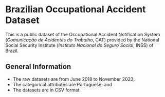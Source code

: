 # Brazilian Occupational Accident Dataset

This is a public dataset of the Occupational Accident Notification System (_Comunicação de Acidentes do Trabalho_, CAT) provided by the National Social Security Institute (_Instituto Nacional do Seguro Social_, INSS) of Brazil.

## General Information
* The raw datasets are from June 2018 to November 2023;
* The categorical attributes are Portuguese; and
* The datasets are in CSV format.

